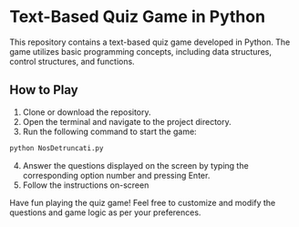 # Text-Based Quiz Game in Python

This repository contains a text-based quiz game developed in Python. The game utilizes basic programming concepts, including data structures, control structures, and functions.

## How to Play

1. Clone or download the repository.
2. Open the terminal and navigate to the project directory.
3. Run the following command to start the game:
```bash
python NosDetruncati.py
```
4. Answer the questions displayed on the screen by typing the corresponding option number and pressing Enter.
5. Follow the instructions on-screen

Have fun playing the quiz game! Feel free to customize and modify the questions and game logic as per your preferences.
